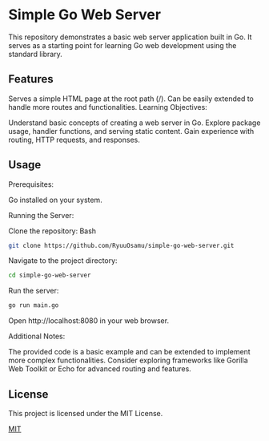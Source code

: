 
# Simple Go Web Server

This repository demonstrates a basic web server application built in Go. It serves as a starting point for learning Go web development using the standard library.


## Features

Serves a simple HTML page at the root path (/).
Can be easily extended to handle more routes and functionalities.
Learning Objectives:

Understand basic concepts of creating a web server in Go.
Explore package usage, handler functions, and serving static content.
Gain experience with routing, HTTP requests, and responses.




## Usage

Prerequisites:

Go installed on your system.

Running the Server:

Clone the repository:
Bash
```bash
git clone https://github.com/RyuuOsamu/simple-go-web-server.git
```

Navigate to the project directory:
```bash
cd simple-go-web-server
```
Run the server:
```bash
go run main.go
```
Open http://localhost:8080 in your web browser.

Additional Notes:

The provided code is a basic example and can be extended to implement more complex functionalities.
Consider exploring frameworks like Gorilla Web Toolkit or Echo for advanced routing and features.



## License

This project is licensed under the MIT License.

[MIT](https://choosealicense.com/licenses/mit/)

